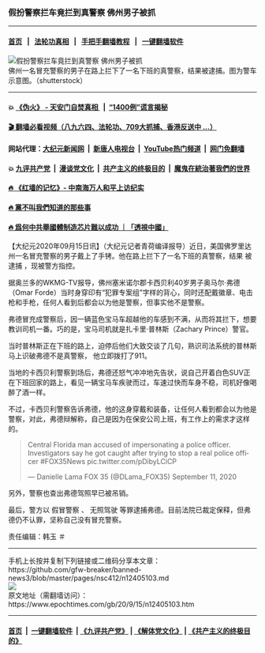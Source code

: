 ### 假扮警察拦车竟拦到真警察 佛州男子被抓
------------------------

#### [首页](https://github.com/gfw-breaker/banned-news3/blob/master/README.md) &nbsp;&nbsp;|&nbsp;&nbsp; [法轮功真相](https://github.com/begood0513/basic/blob/master/README.md)  &nbsp;&nbsp;|&nbsp;&nbsp; [手把手翻墙教程](https://github.com/gfw-breaker/guides/wiki)  &nbsp;&nbsp;|&nbsp;&nbsp; [一键翻墙软件](https://github.com/gfw-breaker/nogfw/blob/master/README.md)  



<div><img alt="假扮警察拦车竟拦到真警察 佛州男子被抓" class="attachment-djy_600_400 size-djy_600_400 wp-post-image" src="https://i.epochtimes.com/assets/uploads/2020/09/shutterstock_448997113-600x400.jpg"/>
<div class="caption">
 佛州一名冒充警察的男子在路上拦下了一名下班的真警察，结果被逮捕。图为警车示意图。（shutterstock）
</div></div><hr/>

#### 💥 [《伪火》 - 天安门自焚真相 ](http://158.247.195.190:10000/videos/blog/weihuo.html)&nbsp; |&nbsp; [“1400例”谎言揭秘  ](http://158.247.195.190:10000/videos/blog/jiexi1400.html)

#### [ 🎬  翻墙必看视频（八九六四、法轮功、709大抓捕、香港反送中 ...）](https://github.com/gfw-breaker/links/blob/master/banned.md)

#### 网站代理：[大纪元新闻网](http://158.247.195.190:10080/gb/) &nbsp;|&nbsp; [新唐人电视台](http://158.247.195.190:8808/gb/)  &nbsp;|&nbsp; [YouTube热门频道](http://158.247.195.190/youtube.html) &nbsp;|&nbsp; [网门免翻墙](http://158.247.195.190:11000/show.aspx?name=ogHome)

#### 💥 [九评共产党](http://158.247.195.190:10000/videos/res/jiuping/)&nbsp; |&nbsp; [漫谈党文化](http://158.247.195.190:10000/videos/res/mtdwh/)&nbsp; |&nbsp; [共产主义的终极目的](http://158.247.195.190:10000/videos/res/zjmd/)&nbsp; |&nbsp; [魔鬼在統治著我們的世界](http://158.247.195.190:10000/videos/res/TheSpecter/)  

#### [ 🔥  《红墙的记忆》- 中南海万人和平上访纪实](http://158.247.195.190:10000/videos/news/../legend/index.html)

#### [ 🔥  黨不叫我們知道的那些事](http://158.247.195.190:10000/videos/news/truth02.html)

#### [ 🔥  爲何中共舉國體制造芯片難以成功 ｜「透視中國」](http://158.247.195.190:10000/videos/news/don03.html)

<div><p>
 【大纪元2020年09月15日讯】（大纪元记者青荷编译报导）近日，美国佛罗里达州一名冒充警察的男子戴上了手铐。他在路上拦下了一名下班的真警察，结果
 <ok href="https://www.epochtimes.com/gb/tag/%E8%A2%AB%E9%80%AE%E6%8D%95.html">
  被逮捕
 </ok>
 ，现被警方指控。
</p>
<p>
 据奥兰多的WKMG-TV报导，佛州塞米诺尔郡卡西贝利40岁男子奥马尔·弗德（Omar Forde）当时身穿印有“犯罪专案组”字样的背心，同时还配戴徽章、电击枪和手枪，任何人看到后都会以为他是警察，但事实他不是警察。
</p>
<p>
 弗德冒充成警察后，因一辆蓝色宝马车超越他的车感到不满，从而将其拦下，想要教训司机一番。巧的是，宝马司机就是扎卡里·普林斯（Zachary Prince）警官。
</p>
<p>
 当时普林斯正在下班的路上，迫停后他们大致交谈了几句，熟识司法系统的普林斯马上识破弗德不是真警察， 他立即拨打了911。
</p>
<p>
 当地的卡西贝利警察到场后，弗德还怒气冲冲地先告状，说自己开着白色SUV正在下班回家的路上，看见一辆宝马车疾驶而过，车速过快而车身不稳，司机好像喝醉了酒一样。
</p>
<p>
 不过，卡西贝利警察告诉弗德，他的这身穿戴和装备，让任何人看到都会以为他是警察，对此，弗德辩解称，自己是因为在保安公司上班，有工作上的需求才这样的。
</p>
<blockquote class="twitter-tweet">
 <p dir="ltr" lang="en">
  Central Florida man accused of impersonating a police officer. Investigators say he got caught after trying to stop a real police officer
  <ok href="https://twitter.com/hashtag/FOX35News?src=hash&amp;ref_src=twsrc%5Etfw">
   #FOX35News
  </ok>
  <ok href="https://t.co/pDibyLCiCP">
   pic.twitter.com/pDibyLCiCP
  </ok>
 </p>
 <p>
  — Danielle Lama FOX 35 (@DLama_FOX35)
  <ok href="https://twitter.com/DLama_FOX35/status/1304218161143853057?ref_src=twsrc%5Etfw">
   September 11, 2020
  </ok>
 </p>
</blockquote>
<p>
</p>
<p>
 另外，警察也查出弗德驾照早已被吊销。
</p>
<p>
 最后，警方以
 <ok href="https://www.epochtimes.com/gb/tag/%E5%81%87%E5%86%92%E8%AD%A6%E5%AF%9F.html">
  假冒警察
 </ok>
 、
 <ok href="https://www.epochtimes.com/gb/tag/%E6%97%A0%E7%85%A7%E9%A9%BE%E9%A9%B6.html">
  无照驾驶
 </ok>
 等罪逮捕弗德。目前法院已裁定保释，但弗德仍不认罪，坚称自己没有冒充警察。
</p>
<p>
</p>
<p>
 责任编辑：韩玉 ＃
</p>
</div>
<hr/>
手机上长按并复制下列链接或二维码分享本文章：<br/>
https://github.com/gfw-breaker/banned-news3/blob/master/pages/nsc412/n12405103.md <br/>
<a href='https://github.com/gfw-breaker/banned-news3/blob/master/pages/nsc412/n12405103.md'><img src='https://github.com/gfw-breaker/banned-news3/blob/master/pages/nsc412/n12405103.md.png'/></a> <br/>
原文地址（需翻墙访问）：https://www.epochtimes.com/gb/20/9/15/n12405103.htm


------------------------
#### [首页](https://github.com/gfw-breaker/banned-news3/blob/master/README.md) &nbsp;|&nbsp; [一键翻墙软件](https://github.com/gfw-breaker/nogfw/blob/master/README.md) &nbsp;| [《九评共产党》](https://github.com/gfw-breaker/9ping.md/blob/master/README.md#九评之一评共产党是什么) | [《解体党文化》](https://github.com/gfw-breaker/jtdwh.md/blob/master/README.md) | [《共产主义的终极目的》](https://github.com/gfw-breaker/gczydzjmd.md/blob/master/README.md)


<img src='http://gfw-breaker.win/banned-news3/pages/nsc412/n12405103.md' width='0px' height='0px'/>